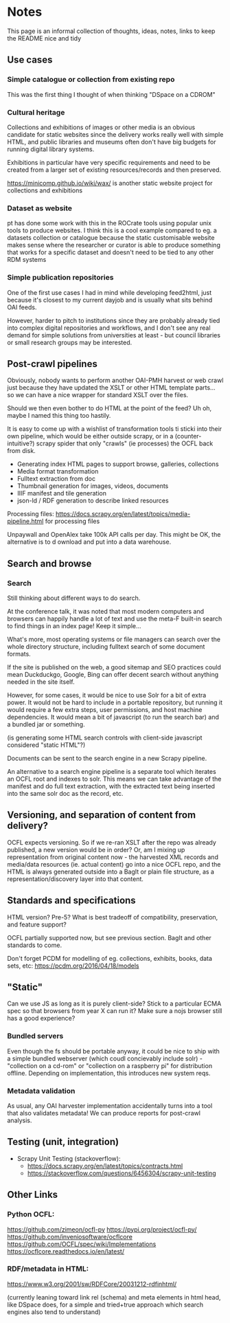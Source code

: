 # Notes

This page is an informal collection of thoughts, ideas, notes, links to keep the README nice and tidy

## Use cases

### Simple catalogue or collection from existing repo

This was the first thing I thought of when thinking "DSpace on a CDROM"

### Cultural heritage

Collections and exhibitions of images or other media is an obvious candidate for static websites since the delivery works really well with simple HTML, and public libraries and museums often don't have big budgets for running digital library systems.

Exhibitions in particular have very specific requirements and need to be created from a larger set of existing resources/records and then preserved.

https://minicomp.github.io/wiki/wax/ is another static website project for collections and exhibitions

### Dataset as website

pt has done some work with this in the ROCrate tools using popular unix tools to produce websites. I think this is a cool example compared to eg. a datasets collection or catalogue because the static customisable website makes sense where the researcher or curator is able to produce something that works for a specific dataset and doesn't need to be tied to any other RDM systems

### Simple publication repositories

One of the first use cases I had in mind while developing feed2html, just because it's closest to my current dayjob and is usually what sits behind OAI feeds.

However, harder to pitch to institutions since they are probably already tied into complex digital repositories and workflows, and I don't see any real demand for simple solutions from universities at least - but council libraries or small research groups may be interested.

## Post-crawl pipelines

Obviously, nobody wants to perform another OAI-PMH harvest or web crawl just because they have updated the XSLT or other HTML template parts... so we can have a nice wrapper for standard XSLT over the files.

Should we then even bother to do HTML at the point of the feed? Uh oh, maybe I named this thing too hastily.

It is easy to come  up with a wishlist of transformation tools ti sticki into their own pipeline, which would be either outside scrapy, or in a (counter-intuitive?) scrapy spider that only "crawls" (ie processes) the OCFL back from disk.

* Generating index HTML pages to support browse, galleries, collections
* Media format transformation
* Fulltext extraction from doc
* Thumbnail generation for images, videos, documents
* IIIF manifest and tile generation
* json-ld / RDF generation to describe linked resources

Processing files: 
https://docs.scrapy.org/en/latest/topics/media-pipeline.html for processing files

Unpaywall and OpenAlex take 100k API calls per day. This might be OK, the alternative is to d
ownload and put into a data warehouse.

## Search and browse

### Search

Still thinking about different ways to do search.

At the conference talk, it was noted that most modern computers and browsers can happily handle a lot of text and use the meta-F built-in search to find things in an index page! Keep it simple...

What's more, most operating systems or file managers can search over the whole directory structure, including fulltext search of some document formats.

If the site is published on the web, a good sitemap and SEO practices could mean Duckduckgo, Google, Bing can offer decent search without anything needed in the site itself.

However, for some cases, it would be nice to use Solr for a bit of extra power. It would not be hard to include in a portable repository, but running it would require a few extra steps, user permissions,  and host machine dependencies. It would mean a bit of javascript (to run the search bar) and a bundled jar or something.

(is generating some HTML search controls with client-side javascript considered "static HTML"?)

Documents can be sent to the search engine in a new Scrapy pipeline.

An alternative to a search engine pipeline is a separate tool which iterates an OCFL root and indexes to solr. This means we can take advantage of the manifest and do full text extraction, with the extracted text being inserted into the same solr doc as the record, etc.


## Versioning, and separation of content from delivery?

OCFL expects versioning. So if we re-ran XSLT after the repo was already published, a new version would be in order? Or, am I mixing up representation from original content now - the harvested XML records and media/data resources (ie. actual content) go into a nice OCFL repo, and the HTML is always generated outside into a BagIt or plain file structure, as a representation/discovery layer into that content.

## Standards and specifications

HTML version? Pre-5? What is best tradeoff of compatibility, preservation, and feature support?

OCFL partially supported now, but see previous section. BagIt and other standards to come.

Don't forget PCDM for modelling of eg. collections, exhibits, books, data sets, etc:
https://pcdm.org/2016/04/18/models

## "Static"

Can we use JS as long as it is purely client-side? Stick to a particular ECMA spec so that browsers from year X can run it? Make sure a nojs browser still has a good experience?

### Bundled servers

Even though the fs should be portable anyway, it could be nice to ship with a simple bundled webserver (which coudl concievably include solr) - "collection on a cd-rom" or "collection on a raspberry pi" for distribution offline. Depending on implementation, this introduces new system reqs.

### Metadata validation

As usual, any OAI harvester implementation accidentally turns into a tool that also validates metadata! We can produce reports for post-crawl analysis.

## Testing (unit, integration)

* Scrapy Unit Testing (stackoverflow):
    * https://docs.scrapy.org/en/latest/topics/contracts.html
    * https://stackoverflow.com/questions/6456304/scrapy-unit-testing

## Other Links

### Python OCFL:
https://github.com/zimeon/ocfl-py  https://pypi.org/project/ocfl-py/ 
https://github.com/inveniosoftware/ocflcore
https://github.com/OCFL/spec/wiki/Implementations
https://ocflcore.readthedocs.io/en/latest/

### RDF/metadata in HTML:

https://www.w3.org/2001/sw/RDFCore/20031212-rdfinhtml/ 

(currently leaning toward link rel (schema) and meta elements in html head, like DSpace does, for a simple and tried+true approach which search engines also tend to understand)

